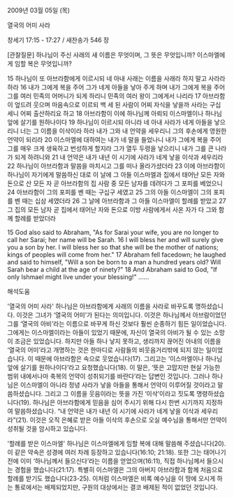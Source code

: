 2009년 03월 05일 (목)

열국의 어미 사라



창세기 17:15 - 17:27 / 새찬송가 546 장

[관찰질문]
하나님이 주신 사래의 새 이름은 무엇이며, 그 뜻은 무엇입니까?
이스마엘에게 임할 복은 무엇입니까?

15 하나님이 또 아브라함에게 이르시되 네 아내 사래는 이름을 사래라 하지 말고 사라라 하라 
16 내가 그에게 복을 주어 그가 네게 아들을 낳아 주게 하며 내가 그에게 복을 주어 그를 여러 민족의 어머니가 되게 하리니 민족의 여러 왕이 그에게서 나리라 
17 아브라함이 엎드려 웃으며 마음속으로 이르되 백 세 된 사람이 어찌 자식을 낳을까 사라는 구십 세니 어찌 출산하리요 하고 
18 아브라함이 이에 하나님께 아뢰되 이스마엘이나 하나님 앞에 살기를 원하나이다 
19 하나님이 이르시되 아니라 네 아내 사라가 네게 아들을 낳으리니 너는 그 이름을 이삭이라 하라 내가 그와 내 언약을 세우리니 그의 후손에게 영원한 언약이 되리라 
20 이스마엘에 대하여는 내가 네 말을 들었나니 내가 그에게 복을 주어 그를 매우 크게 생육하고 번성하게 할지라 그가 열두 두령을 낳으리니 내가 그를 큰 나라가 되게 하려니와 
21 내 언약은 내가 내년 이 시기에 사라가 네게 낳을 이삭과 세우리라 
22 하나님이 아브라함과 말씀을 마치시고 그를 떠나 올라가셨더라 
23 이에 아브라함이 하나님이 자기에게 말씀하신 대로 이 날에 그 아들 이스마엘과 집에서 태어난 모든 자와 돈으로 산 모든 자 곧 아브라함의 집 사람 중 모든 남자를 데려다가 그 포피를 베었으니 
24 아브라함이 그의 포피를 벤 때는 구십구 세였고 
25 그의 아들 이스마엘이 그의 포피를 벤 때는 십삼 세였더라 
26 그 날에 아브라함과 그 아들 이스마엘이 할례를 받았고 
27 그 집의 모든 남자 곧 집에서 태어난 자와 돈으로 이방 사람에게서 사온 자가 다 그와 함께 할례를 받았더라 

15 God also said to Abraham, "As for Sarai your wife, you are no longer to call her Sarai; her name will be Sarah. 
16 I will bless her and will surely give you a son by her. I will bless her so that she will be the mother of nations; kings of peoples will come from her." 
17 Abraham fell facedown; he laughed and said to himself, "Will a son be born to a man a hundred years old? Will Sarah bear a child at the age of ninety?" 
18 And Abraham said to God, "If only Ishmael might live under your blessing!" 
......

해석도움





'열국의 어미 사라'
 하나님은 아브라함에게 사래의 이름을 사라로 바꾸도록 명하셨습니다. 이것은 그녀가 ‘열국의 어미’가 된다는 의미입니다. 이것은 하나님께서 아브람이었던 그를 ‘열국의 아비’라는 이름으로 바꾸게 하신 것보다 훨씬 순종하기 힘든 일이었습니다. 그에게는 이스마엘이라는 아들이 있었기 때문에, 자신이 열국의 아비가 될 수 있는 소망이 조금은 있었습니다. 하지만 아들 하나 낳지 못하고, 생리까지 끊어진 아내의 이름을 ‘열국의 어미’라고 개명하는 것은 한마디로 사람들의 비웃음거리밖에 되지 않는 일이었습니다. 이 때문에 아브라함은 속으로 웃었습니다(17). 그리고는 ‘이스마엘이나 하나님 앞에 살기를 원하나이다’라고 요청했습니다(18). 이 말은, ‘뜻은 고맙지만 현실 가능한 범위 내에서나마 축복의 언약이 성취되기를 바란다’라는 답변인 것입니다. 그러나 하나님은 이스마엘이 아니라 정녕 사라가 낳을 아들을 통해서 언약이 이루어질 것이라고 말씀하셨습니다. 그리고 그 이름을 웃음이라는 뜻을 가진 ‘이삭’이라고 짓도록 명령하셨습니다(19). 하나님은 아브라함에게 믿음을 심어 주시기 위해 다시 한번 시기까지 지정하여 말씀하셨습니다. “내 언약은 내가 내년 이 시기에 사라가 네게 낳을 이삭과 세우리라”(21). 이것은 오직 은혜로 받은 아들 이삭의 후손으로 오실 예수님을 통해서만 언약이 성취될 것을 암시하고 있습니다.   

'할례를 받은 이스마엘'
 하나님은 이스마엘에게 임할 복에 대해 말씀해 주셨습니다(20). 이 같은 약속은 성경에 여러 차례 등장하고 있습니다(16:10; 21:18). 또한 그는 태어나기 전에 이미 ‘하나님께서 들으신다’라는 이름을 얻었으며(16:11), 직접 하나님께서 들으시는 경험을 했습니다(21:17). 특별히 이스마엘은 그의 아버지 아브라함과 함께 처음으로 할례를 받기도 했습니다(23-25). 이처럼 이스마엘은 비록 예수님을 이 땅에 오시게 하는 통로에서는 배제되었지만, 구원의 대상에서는 결코 배제된 적이 없었던 것입니다.